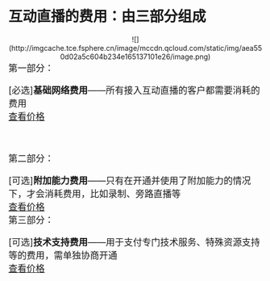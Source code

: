 # 互动直播的费用：由三部分组成
<div style="width:auto;text-align:center">
![](http://imgcache.tce.fsphere.cn/image/mccdn.qcloud.com/static/img/aea550d02a5c604b234e165137101e26/image.png)
</div>
<font size=4>
第一部分：

[必选]**基础网络费用**——所有接入互动直播的客户都需要消耗的费用</br>
[查看价格](http://tce.fsphere.cn/doc/product/268/5128)

</br>

第二部分：

[可选]**附加能力费用**——只有在开通并使用了附加能力的情况下，才会消耗费用，比如录制、旁路直播等</br>
[查看价格](http://tce.fsphere.cn/doc/product/268/5129)
</br>
第三部分：

[可选]**技术支持费用**——用于支付专门技术服务、特殊资源支持等的费用，需单独协商开通</br>
[查看价格](http://tce.fsphere.cn/doc/product/268/5130)

</br>


